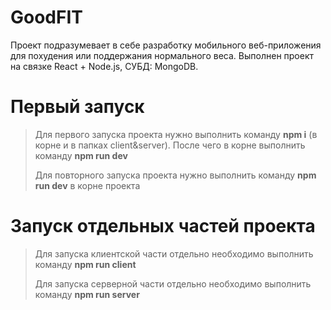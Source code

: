 # GoodFIT

Проект подразумевает в себе разработку мобильного веб-приложения для похудения или поддержания нормального веса.
Выполнен проект на связке React + Node.js, СУБД: MongoDB.

# Первый запуск

> Для первого запуска проекта нужно выполнить команду **npm i** (в корне и в папках client&server). После чего в корне выполнить команду **npm run dev**
>
> Для повторного запуска проекта нужно выполнить команду **npm run dev** в корне проекта

# Запуск отдельных частей проекта

> Для запуска клиентской части отдельно необходимо выполнить команду **npm run client**
>
> Для запуска серверной части отдельно необходимо выполнить команду **npm run server**
